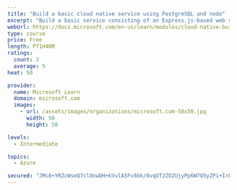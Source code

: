 ```yaml
---
title: "Build a basic cloud native service using PostgreSQL and node"
excerpt: "Build a basic service consisting of an Express.js-based web service with Microsoft Azure Database for PostgreSQL providing its persistent data store, and managed by a front-end Next.js management web app."
webUrl: https://docs.microsoft.com/en-us/learn/modules/cloud-native-build-basic-service/
type: course
price: Free
length: PT1H40M
ratings:
  count: 3
  average: 5
heat: 50

provider:
  name: Microsoft Learn
  domain: microsoft.com
  images:
    - url: /assets/images/organizations/microsoft.com-50x50.jpg
      width: 50
      height: 50

levels:
  - Intermediate

topics:
  - Azure

secured: "JMc8+YRZcWseQ7clOnwDH+kVvlA5Fu5bk/8vqOTJZOZUjyPp6W7O5yZPi+Ir87DSXFXRTy6+sVJPQsmoR63KK8GqXhPh7S3QKWkC5hADyfFKrWGEcgJ2Q9AD7A+aKz7Q9niHWZdkpp5yBjoIsc7HmAj4cyvymbq7bpXRoUi9qQrj+poS9Jiy1jUvMaSZ2IFvFmxTqwxnsgDl1EzXwP9L1/eU+MrwDg1nJxiIMLRTxFPANM58pUY1rVX8cCt6aVhTpqa2bDchbg4NeE2c+ltGw/r6sENJiWw6PD9tgua7Gd7BmCHUXat+RGcat/GN2qfmJFy48s2VtIwt7pt+tj6xLLUDKkdR/Gk2b4AsJhPGJGPXoOoXNa5IBNldDAvUyMao27qd9zH985ybJoBGX/6rETAyYUBPc4SA3jYZUQX1RNg=;TPzlQF/IL1kQpbB0h/8cdw=="
---
```


